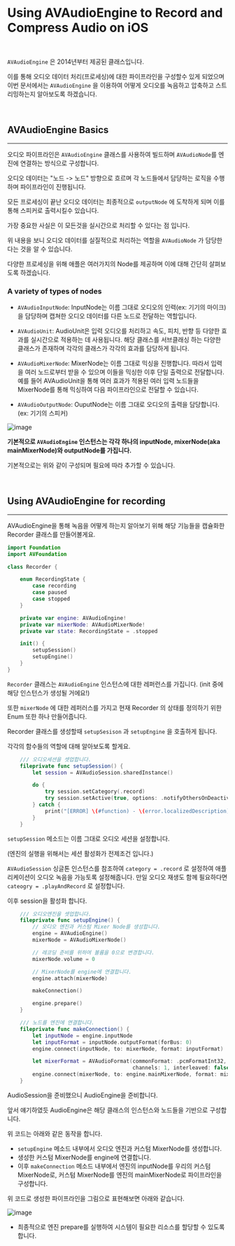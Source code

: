 # Using AVAudioEngine to Record and Compress Audio on iOS

<br>

`AVAudioEngine` 은 2014년부터 제공된 클래스입니다.

이를 통해 오디오 데이터 처리(프로세싱)에 대한 파이프라인을 구성할수 있게 되었으며 이번 문서에서는 `AVAudioEngine` 을 이용하여 어떻게 오디오를 녹음하고 압축하고 스트리밍하는지 알아보도록 하겠습니다.

<br>

## AVAudioEngine Basics
---

오디오 파이프라인은 `AVAudioEngine` 클래스를 사용하여 빌드하며 `AVAudioNode`를 엔진에 연결하는 방식으로 구성합니다.

오디오 데이터는 "노드 -> 노드" 방향으로 흐르며 각 노드들에서 담당하는 로직을 수행하며 파이프라인이 진행됩니다.

모든 프로세싱이 끝난 오디오 데이터는 최종적으로 `outputNode` 에 도착하게 되며 이를 통해 스피커로 출력시킬수 있습니다.

가장 중요한 사실은 이 모든것을 실시간으로 처리할 수 있다는 점 입니다.

위 내용을 보니 오디오 데이터를 실질적으로 처리하는 역할을 `AVAudioNode` 가 담당한다는 것을 알 수 있습니다.

다양한 프로세싱을 위해 애플은 여러가지의 Node를 제공하며 이에 대해 간단히 살펴보도록 하겠습니다.


### A variety of types of nodes

- `AVAudioInputNode`: InputNode는 이름 그대로 오디오의 인력(ex: 기기의 마이크)을 담당하며 캡쳐한 오디오 데이터를 다른 노드로 전달하는 역할입니다.

- `AVAudioUnit`:  AudioUnit은 입력 오디오를 처리하고 속도, 피치, 반향 등 다양한 효과를 실시간으로 적용하는 데 사용됩니다. 해당 클래스를 서브클래싱 하는 다양한 클래스가 존재하며 각각의 클래스가 각각의 효과를 담당하게 됩니다.

- `AVAudioMixerNode`: MixerNode는 이름 그대로 믹싱을 진행합니다. 따라서 입력을 여러 노드로부터 받을 수 있으며 이들을 믹싱한 이후 단일 출력으로 전달합니다. 예를 들어 AVAudioUnit을 통해 여러 효과가 적용된 여러 입력 노드들을 MixerNode를 통해 믹싱하여 다음 파이프라인으로 전달할 수 있습니다.

- `AVAudioOutputNode`: OuputNode는 이름 그대로 오디오의 출력을 담당합니다. (ex: 기기의 스피커)


![image](https://user-images.githubusercontent.com/33051018/145673928-7b7e16ed-092e-481f-8606-82ed21f6164d.png)

**기본적으로 `AVAudioEngine` 인스턴스는 각각 하나의 inputNode, mixerNode(aka mainMixerNode)와 outputNode를 가집니다.**

기본적으로는 위와 같이 구성되며 필요에 따라 추가할 수 있습니다.

<br>

## Using AVAudioEngine for recording
---

AVAudioEngine을 통해 녹음을 어떻게 하는지 알아보기 위해 해당 기능들을 캡슐화한 Recorder 클래스를 만들어볼게요.

```swift
import Foundation
import AVFoundation

class Recorder {

    enum RecordingState {
        case recording
        case paused
        case stopped
    }

    private var engine: AVAudioEngine!
    private var mixerNode: AVAudioMixerNode!
    private var state: RecordingState = .stopped

    init() {
        setupSession()
        setupEngine()
    }
}
```

`Recorder` 클래스는 `AVAudioEngine` 인스턴스에 대한 레퍼런스를 가집니다. (init 중에 해당 인스턴스가 생성될 거에요!)

또한 `mixerNode` 에 대한 레퍼러스를 가지고 현재 Recorder 의 상태를 정의하기 위한 Enum 또한 하나 만들어줍니다.

Recorder 클래스를 생성할때 `setupSesison` 과 `setupEngine` 을 호출하게 됩니다.

각각의 함수들의 역할에 대해 알아보도록 할게요.

```swift
    /// 오디오세션을 셋업합니다.
    fileprivate func setupSession() {
        let session = AVAudioSession.sharedInstance()

        do {
            try session.setCategory(.record)
            try session.setActive(true, options: .notifyOthersOnDeactivation)
        } catch {
            print("[ERROR] \(#function) - \(error.localizedDescription)")
        }
    }
```

`setupSession` 메소드는 이름 그대로 오디오 세션을 설정합니다.

(엔진의 실행을 위해서는 세션 활성화가 전제조건 입니다.)

`AVAudioSession` 싱글톤 인스턴스를 참조하여 `category = .record` 로 설정하여 애플리케이션이 오디오 녹음을 가능토록 설정해줍니다. 만일 오디오 재생도 함께 필요하다면 `cateogry = .playAndRecord` 로 설정합니다.

이후 session을 활성화 합니다.

```swift
    /// 오디오엔진을 셋업합니다.
    fileprivate func setupEngine() {
        // 오디오 엔진과 커스텀 Mixer Node를 생성합니다.
        engine = AVAudioEngine()
        mixerNode = AVAudioMixerNode()

        // 레코딩 준비를 위하여 볼륨을 0으로 변경합니다.
        mixerNode.volume = 0

        // MixerNode를 engine에 연결합니다.
        engine.attach(mixerNode)

        makeConnection()

        engine.prepare()
    }

    /// 노드를 엔진에 연결합니다.
    fileprivate func makeConnection() {
        let inputNode = engine.inputNode
        let inputFormat = inputNode.outputFormat(forBus: 0)
        engine.connect(inputNode, to: mixerNode, format: inputFormat)

        let mixerFormat = AVAudioFormat(commonFormat: .pcmFormatInt32, sampleRate: inputFormat.sampleRate,
                                        channels: 1, interleaved: false)
        engine.connect(mixerNode, to: engine.mainMixerNode, format: mixerFormat)
    }
```

AudioSession을 준비했으니 AudioEngine을 준비합니다.

앞서 얘기하였듯 AudioEngine은 해당 클래스의 인스턴스와 노드들을 기반으로 구성합니다.

위 코드는 아래와 같은 동작을 합니다.

- `setupEngine` 메소드 내부에서 오디오 엔진과 커스텀 MixerNode를 생성합니다.
- 생성한 커스텀 MixerNode를 engine에 연결합니다.
- 이후 `makeConnection` 메소드 내부에서 엔진의 inputNode를 우리의 커스텀 MixerNode로, 커스텀 MixerNode를 엔진의 mainMixerNode로 파이프라인을 구성합니다.

위 코드로 생성한 파이프라인을 그림으로 표현해보면 아래와 같습니다.

![image](https://user-images.githubusercontent.com/33051018/145674531-57528855-a713-4770-8ad5-e7d850d17df3.png)

- 최종적으로 엔진 prepare를 실행하여 시스템이 필요한 리소스를 할당할 수 있도록 합니다.